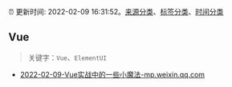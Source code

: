 :alarm_clock: 更新时间: 2022-02-09 16:31:52。[来源分类](../README.md)、[标签分类](../TAGS.md)、[时间分类](../TIMELINE.md)

## Vue


> 关键字：`Vue`、`ElementUI`



- [2022-02-09-Vue实战中的一些小魔法-mp.weixin.qq.com](https://blogread.cn/news/go.php?idItem=14916&url=http%3A%2F%2Fmp.weixin.qq.com%2Fs%3F__biz%3DMzUyMzM2ODUwMA%3D%3D%26amp%3Bmid%3D2247493203%26amp%3Bidx%3D2%26amp%3Bsn%3Dde9700033ad22427b1188396a4eb0294%26amp%3Bchksm%3Dfa3f0708cd488e1e16708c787c643e842476abe8a4de820fc49757f106a55d2572147b474a71%26amp%3Bscene%3D27%23wechat_redirect%26comefrom%3Dhttps%253A%252F%252Fblogread.cn%252Fnews%252F) 